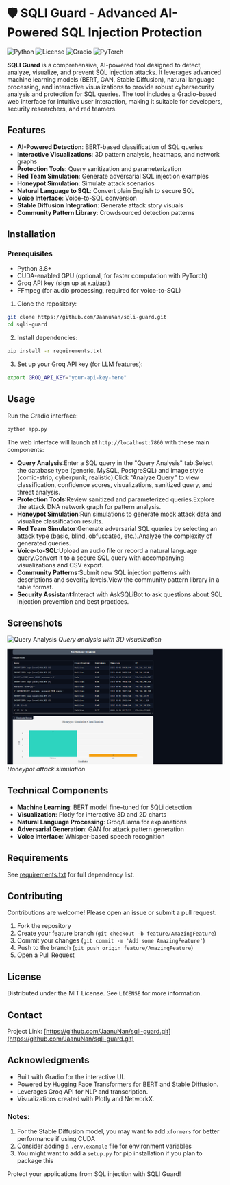 
# 🛡️ SQLI Guard - Advanced AI-Powered SQL Injection Protection

![Python](https://img.shields.io/badge/python-3.9+-blue.svg)
![License](https://img.shields.io/badge/license-MIT-green.svg)
![Gradio](https://img.shields.io/badge/interface-Gradio-FF4B4B.svg)
![PyTorch](https://img.shields.io/badge/PyTorch-%23EE4C2C.svg)


**SQLI Guard** is a comprehensive, AI-powered tool designed to detect, analyze, visualize, and prevent SQL injection attacks. It leverages advanced machine learning models (BERT, GAN, Stable Diffusion), natural language processing, and interactive visualizations to provide robust cybersecurity analysis and protection for SQL queries. The tool includes a Gradio-based web interface for intuitive user interaction, making it suitable for developers, security researchers, and red teamers.

## Features

- **AI-Powered Detection**: BERT-based classification of SQL queries
- **Interactive Visualizations**: 3D pattern analysis, heatmaps, and network graphs
- **Protection Tools**: Query sanitization and parameterization
- **Red Team Simulation**: Generate adversarial SQL injection examples
- **Honeypot Simulation**: Simulate attack scenarios
- **Natural Language to SQL**: Convert plain English to secure SQL
- **Voice Interface**: Voice-to-SQL conversion
- **Stable Diffusion Integration**: Generate attack story visuals
- **Community Pattern Library**: Crowdsourced detection patterns

## Installation


### Prerequisites
- Python 3.8+
- CUDA-enabled GPU (optional, for faster computation with PyTorch)
- Groq API key (sign up at [x.ai/api](https://x.ai/api))
- FFmpeg (for audio processing, required for voice-to-SQL)

1. Clone the repository:
```bash
git clone https://github.com/JaanuNan/sqli-guard.git
cd sqli-guard
```

2. Install dependencies:
```bash
pip install -r requirements.txt
```

3. Set up your Groq API key (for LLM features):
```bash
export GROQ_API_KEY="your-api-key-here"
```

## Usage

Run the Gradio interface:
```bash
python app.py
```

The web interface will launch at `http://localhost:7860` with these main components:


- **Query Analysis**:Enter a SQL query in the "Query Analysis" tab.Select the database type (generic, MySQL, PostgreSQL) and image style (comic-strip, cyberpunk, realistic).Click "Analyze Query" to view classification, confidence scores, visualizations, sanitized query, and threat analysis.
- **Protection Tools**:Review sanitized and parameterized queries.Explore the attack DNA network graph for pattern analysis.
- **Honeypot Simulation**:Run simulations to generate mock attack data and visualize classification results.
- **Red Team Simulator**:Generate adversarial SQL queries by selecting an attack type (basic, blind, obfuscated, etc.).Analyze the complexity of generated queries.
- **Voice-to-SQL**:Upload an audio file or record a natural language query.Convert it to a secure SQL query with accompanying visualizations and CSV export.
- **Community Patterns**:Submit new SQL injection patterns with descriptions and severity levels.View the community pattern library in a table format.
- **Security Assistant**:Interact with AskSQLiBot to ask questions about SQL injection prevention and best practices.

## Screenshots

![Query Analysis](screenshots/analysis.png)
*Query analysis with 3D visualization*

![Honeypot Simulation](screenshots/honeypot.png)
*Honeypot attack simulation*

## Technical Components

- **Machine Learning**: BERT model fine-tuned for SQLi detection
- **Visualization**: Plotly for interactive 3D and 2D charts
- **Natural Language Processing**: Groq/Llama for explanations
- **Adversarial Generation**: GAN for attack pattern generation
- **Voice Interface**: Whisper-based speech recognition

## Requirements

See [requirements.txt](requirements.txt) for full dependency list.

## Contributing

Contributions are welcome! Please open an issue or submit a pull request.

1. Fork the repository
2. Create your feature branch (`git checkout -b feature/AmazingFeature`)
3. Commit your changes (`git commit -m 'Add some AmazingFeature'`)
4. Push to the branch (`git push origin feature/AmazingFeature`)
5. Open a Pull Request

## License

Distributed under the MIT License. See `LICENSE` for more information.

## Contact
Project Link: [https://github.com/JaanuNan/sqli-guard.git](https://github.com/JaanuNan/sqli-guard.git)

## Acknowledgments

- Built with Gradio for the interactive UI.
- Powered by Hugging Face Transformers for BERT and Stable Diffusion.
- Leverages Groq API for NLP and transcription.
- Visualizations created with Plotly and NetworkX.

### Notes:


1. For the Stable Diffusion model, you may want to add `xformers` for better performance if using CUDA
2. Consider adding a `.env.example` file for environment variables
3. You might want to add a `setup.py` for pip installation if you plan to package this

Protect your applications from SQL injection with SQLI Guard!

